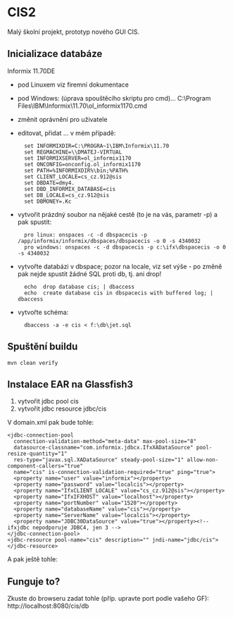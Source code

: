 CIS2
====
Malý školní projekt, prototyp nového GUI CIS.

Inicializace databáze
---------------------
Informix 11.70DE
- pod Linuxem viz firemní dokumentace
- pod Windows:
(úprava spouštěcího skriptu pro cmd)... C:\Program Files\IBM\Informix\11.70\ol_informix1170.cmd
- změnit oprávnění pro uživatele
- editovat, přidat ... v mém případě:

        set INFORMIXDIR=C:\PROGRA~1\IBM\Informix\11.70
        set REGMACHINE=\\DMATEJ-VIRTUAL
        set INFORMIXSERVER=ol_informix1170
        set ONCONFIG=onconfig.ol_informix1170
        set PATH=%INFORMIXDIR%\bin;%PATH%
        set CLIENT_LOCALE=cs_cz.912@sis
        set DBDATE=dmy4.
        set DBD_INFORMIX_DATABASE=cis
        set DB_LOCALE=cs_cz.912@sis
        set DBMONEY=.Kc

- vytvořit prázdný soubor na nějaké cestě (to je na vás, parametr -p) a pak spustit:

        pro linux: onspaces -c -d dbspacecis -p /app/informix/informix/dbspaces/dbspacecis -o 0 -s 4340032 
        pro windows: onspaces -c -d dbspacecis -p c:\ifx\dbspacecis -o 0 -s 4340032

- vytvořte databázi v dbspace; pozor na locale, viz set výše - po změně pak nejde spustit žádné SQL proti db, tj. ani drop!

        echo  drop database cis; | dbaccess
        echo  create database cis in dbspacecis with buffered log; | dbaccess

- vytvořte schéma:

        dbaccess -a -e cis < f:\db\jet.sql 

Spuštění buildu
---------------
    mvn clean verify

Instalace EAR na Glassfish3
-----------------------
1. vytvořit jdbc pool cis
2. vytvořit jdbc resource jdbc/cis

V domain.xml pak bude tohle:

    <jdbc-connection-pool
      connection-validation-method="meta-data" max-pool-size="8"
      datasource-classname="com.informix.jdbcx.IfxXADataSource" pool-resize-quantity="1"
      res-type="javax.sql.XADataSource" steady-pool-size="1" allow-non-component-callers="true"
      name="cis" is-connection-validation-required="true" ping="true">
      <property name="user" value="informix"></property>
      <property name="password" value="localcis"></property>
      <property name="IfxCLIENT_LOCALE" value="cs_cz.912@sis"></property>
      <property name="IfxIFXHOST" value="localhost"></property>
      <property name="portNumber" value="1520"></property>
      <property name="databaseName" value="cis"></property>
      <property name="ServerName" value="localcis"></property>
      <property name="JDBC30DataSource" value="true"></property><!-- ifxjdbc nepodporuje JDBC4, jen 3 -->
    </jdbc-connection-pool>
    <jdbc-resource pool-name="cis" description="" jndi-name="jdbc/cis"></jdbc-resource>
A pak ještě tohle:
    <resource-ref ref="jdbc/cis"></resource-ref>

Funguje to?
-----------

Zkuste do browseru zadat tohle (příp. upravte port podle vašeho GF): http://localhost:8080/cis/db

